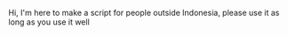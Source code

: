 Hi, I'm here to make a script for people outside Indonesia, please use it as long as you use it well
